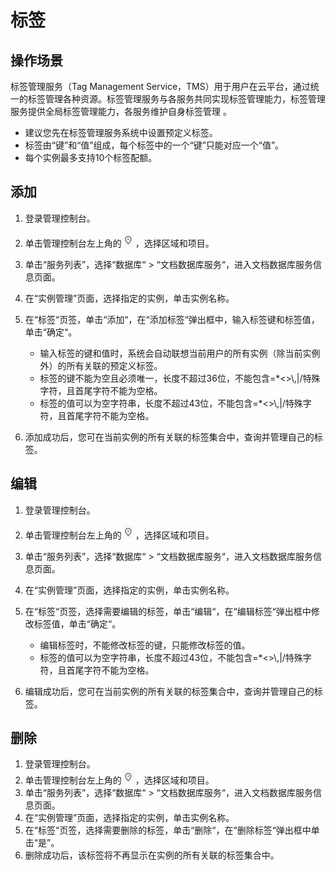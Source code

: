 # 标签<a name="dds_03_0023"></a>

## 操作场景<a name="section7898787175059"></a>

标签管理服务（Tag Management Service，TMS）用于用户在云平台，通过统一的标签管理各种资源。标签管理服务与各服务共同实现标签管理能力，标签管理服务提供全局标签管理能力，各服务维护自身标签管理 。

-   建议您先在标签管理服务系统中设置预定义标签。
-   标签由“键”和“值”组成，每个标签中的一个“键”只能对应一个“值”。
-   每个实例最多支持10个标签配额。

## 添加<a name="section57172399175119"></a>

1.  登录管理控制台。
2.  单击管理控制台左上角的![](figures/region.png)，选择区域和项目。
3.  单击“服务列表”，选择“数据库“  \>  “文档数据库服务“，进入文档数据库服务信息页面。
4.  在“实例管理”页面，选择指定的实例，单击实例名称。
5.  在“标签“页签，单击“添加“，在“添加标签“弹出框中，输入标签键和标签值，单击“确定“。
    -   输入标签的键和值时，系统会自动联想当前用户的所有实例（除当前实例外）的所有关联的预定义标签。
    -   标签的键不能为空且必须唯一，长度不超过36位，不能包含=\*<\>\\,|/特殊字符，且首尾字符不能为空格。
    -   标签的值可以为空字符串，长度不超过43位，不能包含=\*<\>\\,|/特殊字符，且首尾字符不能为空格。

6.  添加成功后，您可在当前实例的所有关联的标签集合中，查询并管理自己的标签。

## 编辑<a name="section38640924175719"></a>

1.  登录管理控制台。
2.  单击管理控制台左上角的![](figures/region.png)，选择区域和项目。
3.  单击“服务列表”，选择“数据库“  \>  “文档数据库服务“，进入文档数据库服务信息页面。
4.  在“实例管理”页面，选择指定的实例，单击实例名称。
5.  在“标签“页签，选择需要编辑的标签，单击“编辑“，在“编辑标签“弹出框中修改标签值，单击“确定“。
    -   编辑标签时，不能修改标签的键，只能修改标签的值。
    -   标签的值可以为空字符串，长度不超过43位，不能包含=\*<\>\\,|/特殊字符，且首尾字符不能为空格。

6.  编辑成功后，您可在当前实例的所有关联的标签集合中，查询并管理自己的标签。

## 删除<a name="section51403672175725"></a>

1.  登录管理控制台。
2.  单击管理控制台左上角的![](figures/region.png)，选择区域和项目。
3.  单击“服务列表”，选择“数据库“  \>  “文档数据库服务“，进入文档数据库服务信息页面。
4.  在“实例管理”页面，选择指定的实例，单击实例名称。
5.  在“标签“页签，选择需要删除的标签，单击“删除“，在“删除标签“弹出框中单击“是”。
6.  删除成功后，该标签将不再显示在实例的所有关联的标签集合中。

